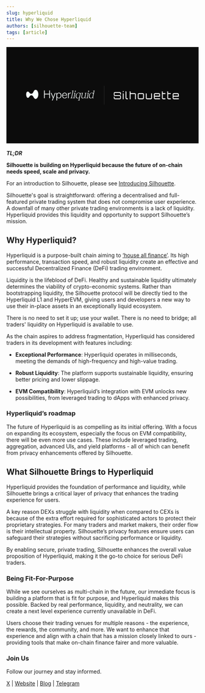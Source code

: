 ```yaml
---
slug: hyperliquid
title: Why We Chose Hyperliquid
authors: [silhouette-team]
tags: [article]
---
```


![Test image](./images/hyperliquid.png)

***TL;DR***

**Silhouette is building on Hyperliquid because the future of on-chain needs speed, scale and privacy.**

For an introduction to Silhouette, please see [Introducing Silhouette](/blog/2025-01-22-intro.md).

Silhouette's goal is straightforward: offering a decentralised and full-featured private trading system that does not compromise user experience. A downfall of many other private trading environments is a lack of liquidity. Hyperliquid provides this liquidity and opportunity to support Silhouette’s mission.

## Why Hyperliquid?
Hyperliquid is a purpose-built chain aiming to [‘house all finance’](https://hyperfoundation.org/). Its high performance, transaction speed, and robust liquidity create an effective and successful Decentralized Finance (DeFi) trading environment.

Liquidity is the lifeblood of DeFi. Healthy and sustainable liquidity ultimately determines the viability of crypto-economic systems. Rather than bootstrapping liquidity, the Silhouette protocol will be directly tied to the Hyperliquid L1 and HyperEVM, giving users and developers a new way to use their in-place assets in an exceptionally liquid ecosystem.

There is no need to set it up; use your wallet. There is no need to bridge; all traders' liquidity on Hyperliquid is available to use.

As the chain aspires to address fragmentation, Hyperliquid has considered traders in its development with features including:

- **Exceptional Performance**: Hyperliquid operates in milliseconds, meeting the demands of high-frequency and high-value trading.

- **Robust Liquidity**: The platform supports sustainable liquidity, ensuring better pricing and lower slippage.

- **EVM Compatibility**: Hyperliquid’s integration with EVM unlocks new possibilities, from leveraged trading to dApps with enhanced privacy.

### Hyperliquid’s roadmap
The future of Hyperliquid is as compelling as its initial offering. With a focus on expanding its ecosystem, especially the focus on EVM compatibility, there will be even more use cases. These include leveraged trading, aggregation, advanced UIs, and yield platforms - all of which can benefit from privacy enhancements offered by Silhouette.

## What Silhouette Brings to Hyperliquid
Hyperliquid provides the foundation of performance and liquidity, while Silhouette brings a critical layer of privacy that enhances the trading experience for users.

A key reason DEXs struggle with liquidity when compared to CEXs is because of the extra effort required for sophisticated actors to protect their proprietary strategies. For many traders and market makers, their order flow is their intellectual property. Silhouette’s privacy features ensure users can safeguard their strategies without sacrificing performance or liquidity.

By enabling secure, private trading, Silhouette enhances the overall value proposition of Hyperliquid, making it the go-to choice for serious DeFi traders.

### Being Fit-For-Purpose

While we see ourselves as multi-chain in the future, our immediate focus is building a platform that is fit for purpose, and Hyperliquid makes this possible. Backed by real performance, liquidity, and neutrality, we can create a next level experience currently unavailable in DeFi.

Users choose their trading venues for multiple reasons - the experience, the rewards, the community, and more. We want to enhance that experience and align with a chain that has a mission closely linked to ours - providing tools that make on-chain finance fairer and more valuable.

### Join Us
Follow our journey and stay informed.

[X](https://x.com/silhouette_ex) | [Website](https://silhouette.exchange/)  | [Blog](https://docs.silhouette.exchange/blog) | [Telegram](https://t.me/silhouette_exchange)